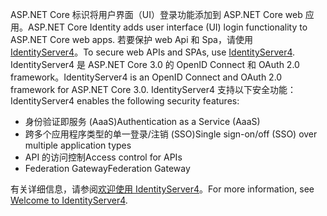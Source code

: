 <span data-ttu-id="9ac4a-101">ASP.NET Core 标识将用户界面（UI）登录功能添加到 ASP.NET Core web 应用。</span><span class="sxs-lookup"><span data-stu-id="9ac4a-101">ASP.NET Core Identity adds user interface (UI) login functionality to ASP.NET Core web apps.</span></span> <span data-ttu-id="9ac4a-102">若要保护 web Api 和 Spa，请使用[IdentityServer4](https://identityserver.io)。</span><span class="sxs-lookup"><span data-stu-id="9ac4a-102">To secure web APIs and SPAs, use [IdentityServer4](https://identityserver.io).</span></span> <span data-ttu-id="9ac4a-103">IdentityServer4 是 ASP.NET Core 3.0 的 OpenID Connect 和 OAuth 2.0 framework。</span><span class="sxs-lookup"><span data-stu-id="9ac4a-103">IdentityServer4 is an OpenID Connect and OAuth 2.0 framework for ASP.NET Core 3.0.</span></span> <span data-ttu-id="9ac4a-104">IdentityServer4 支持以下安全功能：</span><span class="sxs-lookup"><span data-stu-id="9ac4a-104">IdentityServer4 enables the following security features:</span></span>

* <span data-ttu-id="9ac4a-105">身份验证即服务 (AaaS)</span><span class="sxs-lookup"><span data-stu-id="9ac4a-105">Authentication as a Service (AaaS)</span></span>
* <span data-ttu-id="9ac4a-106">跨多个应用程序类型的单一登录/注销 (SSO)</span><span class="sxs-lookup"><span data-stu-id="9ac4a-106">Single sign-on/off (SSO) over multiple application types</span></span>
* <span data-ttu-id="9ac4a-107">API 的访问控制</span><span class="sxs-lookup"><span data-stu-id="9ac4a-107">Access control for APIs</span></span>
* <span data-ttu-id="9ac4a-108">Federation Gateway</span><span class="sxs-lookup"><span data-stu-id="9ac4a-108">Federation Gateway</span></span>

<span data-ttu-id="9ac4a-109">有关详细信息，请参阅[欢迎使用 IdentityServer4](http://docs.identityserver.io/en/latest/index.html)。</span><span class="sxs-lookup"><span data-stu-id="9ac4a-109">For more information, see [Welcome to IdentityServer4](http://docs.identityserver.io/en/latest/index.html).</span></span>
